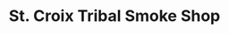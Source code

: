 ---
title: "St. Croix Tribal Smoke Shop"
url: /webster/st-croix-tribal-smoke-shop/
shop: tobacco
---